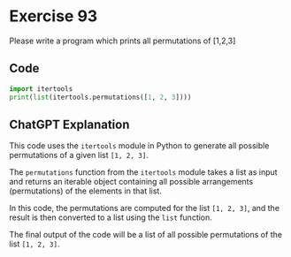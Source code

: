 # Exercise 93
Please write a program which prints all permutations of [1,2,3]

## Code
```python
import itertools
print(list(itertools.permutations([1, 2, 3])))
```

## ChatGPT Explanation
This code uses the `itertools` module in Python to generate all possible permutations of a given list `[1, 2, 3]`.

The `permutations` function from the `itertools` module takes a list as input and returns an iterable object containing all possible arrangements (permutations) of the elements in that list.

In this code, the permutations are computed for the list `[1, 2, 3]`, and the result is then converted to a list using the `list` function. 

The final output of the code will be a list of all possible permutations of the list `[1, 2, 3]`.